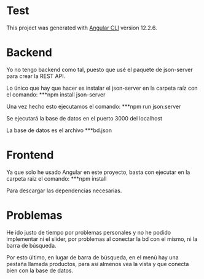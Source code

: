 # Test

This project was generated with [Angular CLI](https://github.com/angular/angular-cli) version 12.2.6.

# Backend


Yo no tengo backend como tal, puesto que usé el paquete de json-server para crear la REST API.

Lo único que hay que hacer es instalar el json-server en la carpeta raíz con el comando: ***npm install json-server

Una vez hecho esto ejecutamos el comando: ***npm run json:server

Se ejecutará la base de datos en el puerto 3000 del localhost

La base de datos es el archivo ***bd.json


# Frontend


Ya que solo he usado Angular en este proyecto, basta con ejecutar en la carpeta raiz el comando: ***npm install

Para descargar las dependencias necesarias.

# Problemas

He ido justo de tiempo por problemas personales y no he podido implementar ni el slider, por problemas al conectar la bd con el mismo, ni la barra de búsqueda.

Por esto último, en lugar de barra de búsqueda, en el menú hay una pestaña llamada productos, para así almenos vea la vista y que conecta bien con la base de datos.
